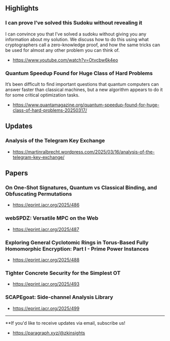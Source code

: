 ## Highlights
### I can prove I’ve solved this Sudoku without revealing it
I can convince you that I’ve solved a sudoku without giving you any information about my solution. We discuss how to do this using what cryptographers call a zero-knowledge proof, and how the same tricks can be used for almost any other problem you can think of.
- <https://www.youtube.com/watch?v=Otvcbw6k4eo>
### Quantum Speedup Found for Huge Class of Hard Problems
It’s been difficult to find important questions that quantum computers can answer faster than classical machines, but a new algorithm appears to do it for some critical optimization tasks. 
- <https://www.quantamagazine.org/quantum-speedup-found-for-huge-class-of-hard-problems-20250317/>

## Updates
### Analysis of the Telegram Key Exchange
- <https://martinralbrecht.wordpress.com/2025/03/16/analysis-of-the-telegram-key-exchange/>

## Papers
### On One-Shot Signatures, Quantum vs Classical Binding, and Obfuscating Permutations
- <https://eprint.iacr.org/2025/486>

### webSPDZ: Versatile MPC on the Web
- <https://eprint.iacr.org/2025/487>

### Exploring General Cyclotomic Rings in Torus-Based Fully Homomorphic Encryption: Part I - Prime Power Instances
- <https://eprint.iacr.org/2025/488>

### Tighter Concrete Security for the Simplest OT
- <https://eprint.iacr.org/2025/493>

### SCAPEgoat: Side-channel Analysis Library
- <https://eprint.iacr.org/2025/499>

---
**If you'd like to receive updates via email, subscribe us!

- <https://paragraph.xyz/@zkinsights>
